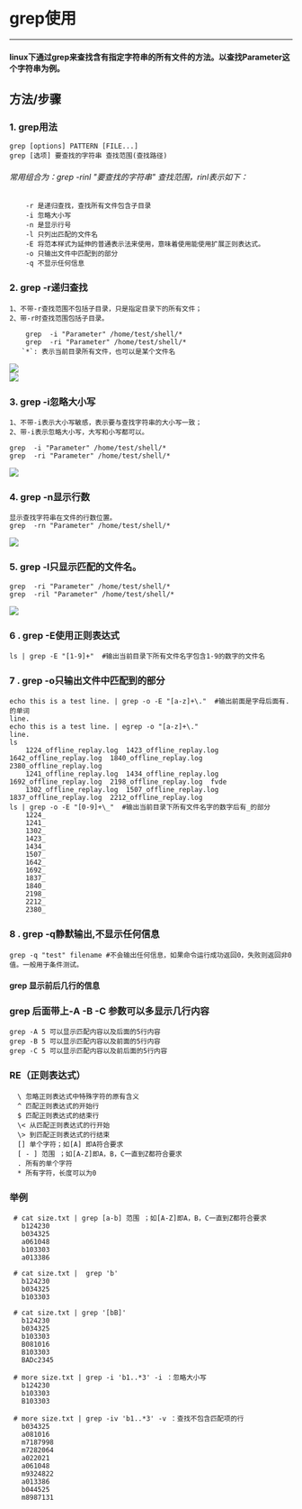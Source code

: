 # grep使用

----------
#### linux下通过grep来查找含有指定字符串的所有文件的方法。以查找Parameter这个字符串为例。

## 方法/步骤
### 1. grep用法
	            
	grep [options] PATTERN [FILE...]
	grep [选项] 要查找的字符串 查找范围(查找路径)  
	
###### 常用组合为：grep -rinl "要查找的字符串" 查找范围，rinl表示如下：
		
		-r 是递归查找，查找所有文件包含子目录
		-i 忽略大小写
		-n 是显示行号
		-l 只列出匹配的文件名
		-E 将范本样式为延伸的普通表示法来使用，意味着使用能使用扩展正则表达式。
		-o 只输出文件中匹配到的部分
		-q 不显示任何信息
		

### 2. grep -r递归查找

	1、不带-r查找范围不包括子目录，只是指定目录下的所有文件；   
	2、带-r时查找范围包括子目录。
   
        grep  -i "Parameter" /home/test/shell/*   
        grep  -ri "Parameter" /home/test/shell/*
       `*`: 表示当前目录所有文件，也可以是某个文件名  
![](https://imgsa.baidu.com/exp/pic/item/e49cf91190ef76c6a17baef49a16fdfaae516700.jpg)    
![](https://imgsa.baidu.com/exp/pic/item/c856613e6709c93d484a5a28983df8dcd0005471.jpg)

### 3. grep -i忽略大小写
    1、不带-i表示大小写敏感，表示要与查找字符串的大小写一致；
    2、带-i表示忽略大小写，大写和小写都可以。

    grep  -i "Parameter" /home/test/shell/*
    grep  -ri "Parameter" /home/test/shell/*   
![](https://imgsa.baidu.com/exp/pic/item/1a94b36eddc451dad1a05a34b1fd5266d116325f.jpg)

### 4. grep -n显示行数
    显示查找字符串在文件的行数位置。
    grep  -rn "Parameter" /home/test/shell/*      
![](https://imgsa.baidu.com/exp/pic/item/5af4d7ea15ce36d30503d2ef3df33a87e850b1af.jpg)   

### 5. grep -l只显示匹配的文件名。
	grep  -ri "Parameter" /home/test/shell/*
	grep  -ril "Parameter" /home/test/shell/*   
![](https://imgsa.baidu.com/exp/pic/item/86d5bac27d1ed21b46ce7d3aaa6eddc450da3fae.jpg)

### 6 . grep -E使用正则表达式 

	ls | grep -E "[1-9]+"  #输出当前目录下所有文件名字包含1-9的数字的文件名


### 7 . grep -o只输出文件中匹配到的部分

	echo this is a test line. | grep -o -E "[a-z]+\."  #输出前面是字母后面有.的单词
	line.
	echo this is a test line. | egrep -o "[a-z]+\."
	line.
	ls
		1224_offline_replay.log  1423_offline_replay.log  1642_offline_replay.log  1840_offline_replay.log  2380_offline_replay.log
		1241_offline_replay.log  1434_offline_replay.log  1692_offline_replay.log  2198_offline_replay.log  fvde
		1302_offline_replay.log  1507_offline_replay.log  1837_offline_replay.log  2212_offline_replay.log
	ls | grep -o -E "[0-9]+\_"  #输出当前目录下所有文件名字的数字后有_的部分
		1224_
		1241_
		1302_
		1423_
		1434_
		1507_
		1642_
		1692_
		1837_
		1840_
		2198_
		2212_
		2380_
		
### 8 . grep -q静默输出,不显示任何信息

	grep -q "test" filename #不会输出任何信息，如果命令运行成功返回0，失败则返回非0值。一般用于条件测试。
      
          
      
      
		      
#### grep 显示前后几行的信息

### grep 后面带上-A -B -C 参数可以多显示几行内容

	grep -A 5 可以显示匹配内容以及后面的5行内容
	grep -B 5 可以显示匹配内容以及前面的5行内容
	grep -C 5 可以显示匹配内容以及前后面的5行内容
	
### RE（正则表达式）

	  \ 忽略正则表达式中特殊字符的原有含义 
	  ^ 匹配正则表达式的开始行 
	  $ 匹配正则表达式的结束行 
	  \< 从匹配正则表达式的行开始 
	  \> 到匹配正则表达式的行结束 
	  [] 单个字符；如[A] 即A符合要求 
	  [ - ] 范围 ；如[A-Z]即A，B，C一直到Z都符合要求 
	  . 所有的单个字符 
	  * 所有字符，长度可以为0  
### 举例

	 # cat size.txt | grep [a-b] 范围 ；如[A-Z]即A，B，C一直到Z都符合要求 
	   b124230 
	   b034325 
	   a061048 
	   b103303 
	   a013386 

	 # cat size.txt |  grep 'b'
	   b124230 
	   b034325 
	   b103303 

	 # cat size.txt | grep '[bB]' 
	   b124230 
	   b034325 
	   b103303 
	   B081016 
	   B103303 
	   BADc2345 

	 # more size.txt | grep -i 'b1..*3' -i ：忽略大小写  
	   b124230 
	   b103303 
	   B103303 

	 # more size.txt | grep -iv 'b1..*3' -v ：查找不包含匹配项的行 
	   b034325 
	   a081016 
	   m7187998 
	   m7282064 
	   a022021 
	   a061048 
	   m9324822 
	   a013386 
	   b044525 
	   m8987131 



	



